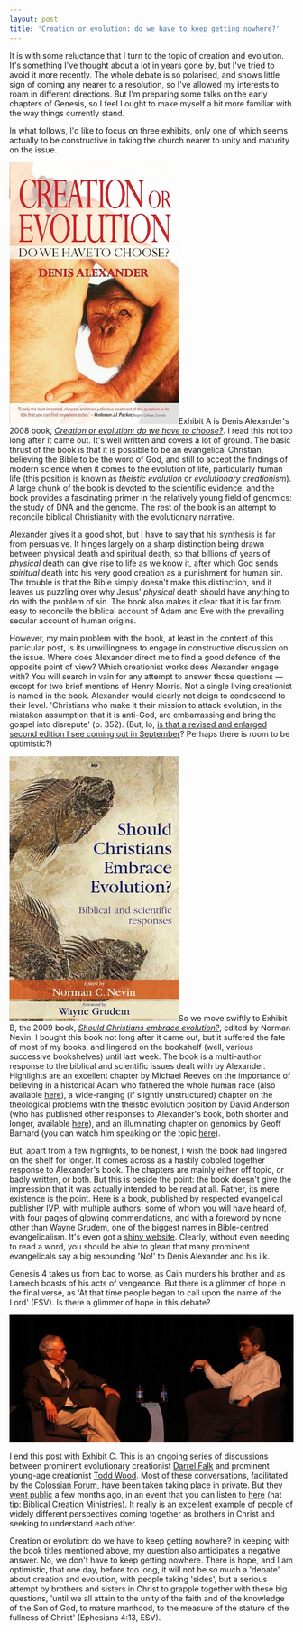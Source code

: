 ```yaml
---
layout: post
title: 'Creation or evolution: do we have to keep getting nowhere?'
---
```

It is with some reluctance that I turn to the topic of creation and evolution. It's something I've thought about a lot in years gone by, but I've tried to avoid it more recently. The whole debate is so polarised, and shows little sign of coming any nearer to a resolution, so I've allowed my interests to roam in different directions. But I'm preparing some talks on the early chapters of Genesis, so I feel I ought to make myself a bit more familiar with the way things currently stand.

In what follows, I'd like to focus on three exhibits, only one of which seems actually to be constructive in taking the church nearer to unity and maturity on the issue.

[<img alt="Creation or evolution: do we have to choose?" title="Creation or evolution: do we have to choose?" src="/assets/creation-evolution-alexander.jpg" class="alignright" />](http://www.amazon.co.uk/Creation-Evolution-Do-Have-Choose/dp/1854247468)Exhibit A is Denis Alexander's 2008 book, [_Creation or evolution: do we have to choose?_](http://www.amazon.co.uk/Creation-Evolution-Do-Have-Choose/dp/1854247468). I read this not too long after it came out. It's well written and covers a lot of ground. The basic thrust of the book is that it is possible to be an evangelical Christian, believing the Bible to be the word of God, and still to accept the findings of modern science when it comes to the evolution of life, particularly human life (this position is known as *theistic evolution* or *evolutionary creationism*). A large chunk of the book is devoted to the scientific evidence, and the book provides a fascinating primer in the relatively young field of genomics: the study of DNA and the genome. The rest of the book is an attempt to reconcile biblical Christianity with the evolutionary narrative.

Alexander gives it a good shot, but I have to say that his synthesis is far from persuasive. It hinges largely on a sharp distinction being drawn between physical death and spiritual death, so that billions of years of _physical_ death can give rise to life as we know it, after which God sends _spiritual_ death into his very good creation as a punishment for human sin. The trouble is that the Bible simply doesn't make this distinction, and it leaves us puzzling over why Jesus' _physical_ death should have anything to do with the problem of sin. The book also makes it clear that it is far from easy to reconcile the biblical account of Adam and Eve with the prevailing secular account of human origins.

However, my main problem with the book, at least in the context of this particular post, is its unwillingness to engage in constructive discussion on the issue. Where does Alexander direct me to find a good defence of the opposite point of view? Which creationist works does Alexander engage with? You will search in vain for any attempt to answer those questions &mdash; except for two brief mentions of Henry Morris. Not a single living creationist is named in the book. Alexander would clearly not deign to condescend to their level. 'Christians who make it their mission to attack evolution, in the mistaken assumption that it is anti-God, are embarrassing and bring the gospel into disrepute' (p. 352). (But, lo, [is that a revised and enlarged second edition I see coming out in September](http://www.lionhudson.com/display.asp?K=9780857215789)? Perhaps there is room to be optimistic?)

[<img alt="Should Christians embrace evolution?" title="Should Christians embrace evolution?" src="/assets/nevin-evolution.jpg" class="alignright" />](http://www.thinkivp.com/9781844744060)So we move swiftly to Exhibit B, the 2009 book, [_Should Christians embrace evolution?_](http://www.thinkivp.com/9781844744060), edited by Norman Nevin. I bought this book not long after it came out, but it suffered the fate of most of my books, and lingered on the bookshelf (well, various successive bookshelves) until last week. The book is a multi-author response to the biblical and scientific issues dealt with by Alexander. Highlights are an excellent chapter by Michael Reeves on the importance of believing in a historical Adam who fathered the whole human race (also available [here](http://www.reformation21.org/articles/adam-and-eve.php)), a wide-ranging (if slightly unstructured) chapter on the theological problems with the theistic evolution position by David Anderson (who has published other responses to Alexander's book, both shorter and longer, available [here](http://david.dw-perspective.org.uk/writings/creation-or-evolution-dr-denis-alexander/index.php/intro)), and an illuminating chapter on genomics by Geoff Barnard (you can watch him speaking on the topic [here](https://www.youtube.com/watch?v=31XNpXB0_ZY)).

But, apart from a few highlights, to be honest, I wish the book had lingered on the shelf for longer. It comes across as a hastily cobbled together response to Alexander's book. The chapters are mainly either off topic, or badly written, or both. But this is beside the point: the book doesn't give the impression that it was actually intended to be read at all. Rather, its mere existence is the point. Here is a book, published by respected evangelical publisher IVP, with multiple authors, some of whom you will have heard of, with four pages of glowing commendations, and with a foreword by none other than Wayne Grudem, one of the biggest names in Bible-centred evangelicalism. It's even got a [shiny website](http://shouldchristiansembraceevolution.com/). Clearly, without even needing to read a word, you should be able to glean that many prominent evangelicals say a big resounding 'No!' to Denis Alexander and his ilk.

Genesis 4 takes us from bad to worse, as Cain murders his brother and as Lamech boasts of his acts of vengeance. But there is a glimmer of hope in the final verse, as 'At that time people began to call upon the name of the Lord' (ESV). Is there a glimmer of hope in this debate?

[<img alt="Darrel Falk and Todd Wood" title="Darrel Falk and Todd Wood" src="/assets/falk-wood.jpg" />](http://www.bryantriangle.com/news/young-earth-creationist-and-theistic-evolutionist-discuss-beliefs/)

I end this post with Exhibit C. This is an ongoing series of discussions between prominent evolutionary creationist [Darrel Falk](http://biologos.org/about/team/darrel-falk) and prominent young-age creationist [Todd Wood](http://toddcwood.blogspot.co.uk/). Most of these conversations, facilitated by the [Colossian Forum](http://www.colossianforum.org/), have been taken taking place in private. But they [went public](http://www.bryantriangle.com/news/young-earth-creationist-and-theistic-evolutionist-discuss-beliefs/) a few months ago, in an event that you can listen to [here](http://www.bryan.edu/19399.html) (hat tip: [Biblical Creation Ministries](https://www.facebook.com/biblicalcreationministries/posts/1391973507736811)). It really is an excellent example of people of widely different perspectives coming together as brothers in Christ and seeking to understand each other.

Creation or evolution: do we have to keep getting nowhere? In keeping with the book titles mentioned above, my question also anticipates a negative answer. No, we don't have to keep getting nowhere. There is hope, and I am optimistic, that one day, before too long, it will not be _so_ much a 'debate' about creation and evolution, with people taking 'sides', but a serious attempt by brothers and sisters in Christ to grapple together with these big questions, 'until we all attain to the unity of the faith and of the knowledge of the Son of God, to mature manhood, to the measure of the stature of the fullness of Christ' (Ephesians 4:13, ESV).
